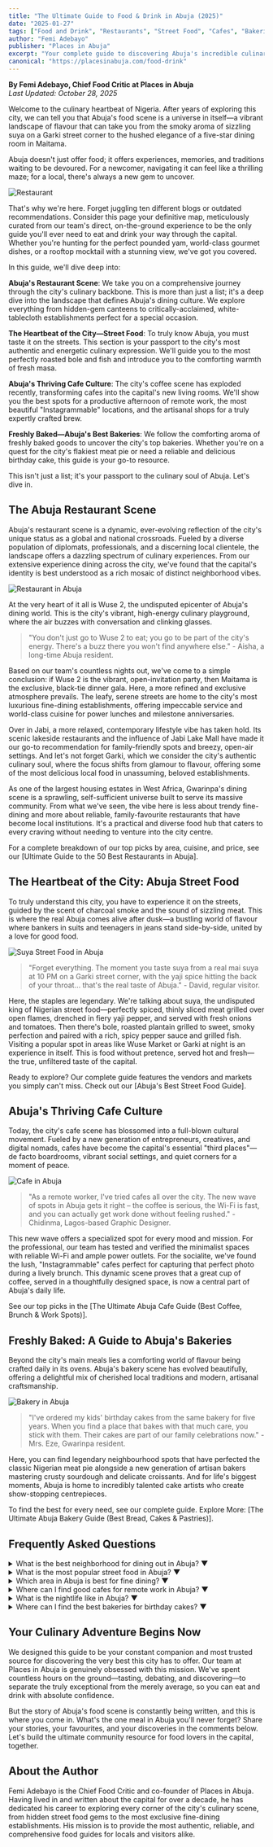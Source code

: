 ```yaml
---
title: "The Ultimate Guide to Food & Drink in Abuja (2025)"
date: "2025-01-27"
tags: ["Food and Drink", "Restaurants", "Street Food", "Cafes", "Bakeries", "Abuja Guide"]
author: "Femi Adebayo"
publisher: "Places in Abuja"
excerpt: "Your complete guide to discovering Abuja's incredible culinary landscape - from sizzling street suya to fine dining establishments."
canonical: "https://placesinabuja.com/food-drink"
---
```



**By Femi Adebayo, Chief Food Critic at Places in Abuja**  
*Last Updated: October 28, 2025*

Welcome to the culinary heartbeat of Nigeria. After years of exploring this city, we can tell you that Abuja's food scene is a universe in itself—a vibrant landscape of flavour that can take you from the smoky aroma of sizzling suya on a Garki street corner to the hushed elegance of a five-star dining room in Maitama. 

Abuja doesn't just offer food; it offers experiences, memories, and traditions waiting to be devoured. For a newcomer, navigating it can feel like a thrilling maze; for a local, there's always a new gem to uncover. 

![Restaurant](/resturant.jpeg)

That's why we're here. Forget juggling ten different blogs or outdated recommendations. Consider this page your definitive map, meticulously curated from our team's direct, on-the-ground experience to be the only guide you'll ever need to eat and drink your way through the capital. Whether you're hunting for the perfect pounded yam, world-class gourmet dishes, or a rooftop mocktail with a stunning view, we've got you covered. 

In this guide, we'll dive deep into:

**Abuja's Restaurant Scene**: We take you on a comprehensive journey through the city's culinary backbone. This is more than just a list; it's a deep dive into the landscape that defines Abuja's dining culture. We explore everything from hidden-gem canteens to critically-acclaimed, white-tablecloth establishments perfect for a special occasion. 

**The Heartbeat of the City—Street Food**: To truly know Abuja, you must taste it on the streets. This section is your passport to the city's most authentic and energetic culinary expression. We'll guide you to the most perfectly roasted bole and fish and introduce you to the comforting warmth of fresh masa. 

**Abuja's Thriving Cafe Culture**: The city's coffee scene has exploded recently, transforming cafes into the capital's new living rooms. We'll show you the best spots for a productive afternoon of remote work, the most beautiful "Instagrammable" locations, and the artisanal shops for a truly expertly crafted brew. 

**Freshly Baked—Abuja's Best Bakeries**: We follow the comforting aroma of freshly baked goods to uncover the city's top bakeries. Whether you're on a quest for the city's flakiest meat pie or need a reliable and delicious birthday cake, this guide is your go-to resource. 

This isn't just a list; it's your passport to the culinary soul of Abuja. Let's dive in. 

## The Abuja Restaurant Scene
Abuja's restaurant scene is a dynamic, ever-evolving reflection of the city's unique status as a global and national crossroads. Fueled by a diverse population of diplomats, professionals, and a discerning local clientele, the landscape offers a dazzling spectrum of culinary experiences. From our extensive experience dining across the city, we've found that the capital's identity is best understood as a rich mosaic of distinct neighborhood vibes. 

![Restaurant in Abuja](/Resturantinabuja.jpeg)

At the very heart of it all is Wuse 2, the undisputed epicenter of Abuja's dining world. This is the city's vibrant, high-energy culinary playground, where the air buzzes with conversation and clinking glasses. 

> "You don't just go to Wuse 2 to eat; you go to be part of the city's energy. There's a buzz there you won't find anywhere else." - Aisha, a long-time Abuja resident.

Based on our team's countless nights out, we've come to a simple conclusion: if Wuse 2 is the vibrant, open-invitation party, then Maitama is the exclusive, black-tie dinner gala. Here, a more refined and exclusive atmosphere prevails. The leafy, serene streets are home to the city's most luxurious fine-dining establishments, offering impeccable service and world-class cuisine for power lunches and milestone anniversaries. 

Over in Jabi, a more relaxed, contemporary lifestyle vibe has taken hold. Its scenic lakeside restaurants and the influence of Jabi Lake Mall have made it our go-to recommendation for family-friendly spots and breezy, open-air settings. And let's not forget Garki, which we consider the city's authentic culinary soul, where the focus shifts from glamour to flavour, offering some of the most delicious local food in unassuming, beloved establishments. 

As one of the largest housing estates in West Africa, Gwarinpa's dining scene is a sprawling, self-sufficient universe built to serve its massive community. From what we've seen, the vibe here is less about trendy fine-dining and more about reliable, family-favourite restaurants that have become local institutions. It's a practical and diverse food hub that caters to every craving without needing to venture into the city centre. 

For a complete breakdown of our top picks by area, cuisine, and price, see our [Ultimate Guide to the 50 Best Restaurants in Abuja]. 

## The Heartbeat of the City: Abuja Street Food
To truly understand this city, you have to experience it on the streets, guided by the scent of charcoal smoke and the sound of sizzling meat. This is where the real Abuja comes alive after dusk—a bustling world of flavour where bankers in suits and teenagers in jeans stand side-by-side, united by a love for good food. 

![Suya Street Food in Abuja](/suyastreetfoodinabuja.jpeg)

> "Forget everything. The moment you taste suya from a real mai suya at 10 PM on a Garki street corner, with the yaji spice hitting the back of your throat… that's the real taste of Abuja." - David, regular visitor.

Here, the staples are legendary. We're talking about suya, the undisputed king of Nigerian street food—perfectly spiced, thinly sliced meat grilled over open flames, drenched in fiery yaji pepper, and served with fresh onions and tomatoes. Then there's bole, roasted plantain grilled to sweet, smoky perfection and paired with a rich, spicy pepper sauce and grilled fish. Visiting a popular spot in areas like Wuse Market or Garki at night is an experience in itself. This is food without pretence, served hot and fresh—the true, unfiltered taste of the capital. 

Ready to explore? Our complete guide features the vendors and markets you simply can't miss. Check out our [Abuja's Best Street Food Guide]. 

## Abuja's Thriving Cafe Culture
Today, the city's cafe scene has blossomed into a full-blown cultural movement. Fueled by a new generation of entrepreneurs, creatives, and digital nomads, cafes have become the capital's essential "third places"—de facto boardrooms, vibrant social settings, and quiet corners for a moment of peace. 

![Cafe in Abuja](/cafeinabuja.jpeg)

> "As a remote worker, I've tried cafes all over the city. The new wave of spots in Abuja gets it right – the coffee is serious, the Wi-Fi is fast, and you can actually get work done without feeling rushed." - Chidinma, Lagos-based Graphic Designer.

This new wave offers a specialized spot for every mood and mission. For the professional, our team has tested and verified the minimalist spaces with reliable Wi-Fi and ample power outlets. For the socialite, we've found the lush, "Instagrammable" cafes perfect for capturing that perfect photo during a lively brunch. This dynamic scene proves that a great cup of coffee, served in a thoughtfully designed space, is now a central part of Abuja's daily life. 

See our top picks in the [The Ultimate Abuja Cafe Guide (Best Coffee, Brunch & Work Spots)]. 

## Freshly Baked: A Guide to Abuja's Bakeries
Beyond the city's main meals lies a comforting world of flavour being crafted daily in its ovens. Abuja's bakery scene has evolved beautifully, offering a delightful mix of cherished local traditions and modern, artisanal craftsmanship. 

![Bakery in Abuja](/pastryandbakeryshopinabuja.jpeg)

> "I've ordered my kids' birthday cakes from the same bakery for five years. When you find a place that bakes with that much care, you stick with them. Their cakes are part of our family celebrations now." - Mrs. Eze, Gwarinpa resident.

Here, you can find legendary neighbourhood spots that have perfected the classic Nigerian meat pie alongside a new generation of artisan bakers mastering crusty sourdough and delicate croissants. And for life's biggest moments, Abuja is home to incredibly talented cake artists who create show-stopping centrepieces. 

To find the best for every need, see our complete guide. Explore More: [The Ultimate Abuja Bakery Guide (Best Bread, Cakes & Pastries)]. 

## Frequently Asked Questions

<div className="space-y-3 my-8">

<details className="group bg-white/5 dark:bg-white/5 backdrop-blur-sm border border-white/10 dark:border-white/10 rounded-lg p-4 shadow-lg hover:bg-white/10 transition-colors duration-200">
<summary className="cursor-pointer text-lg font-semibold text-green-400 hover:text-green-300 transition-colors duration-200 list-none">
<span className="flex items-center justify-between">
<span>What is the best neighborhood for dining out in Abuja?</span>
<span className="text-green-400 group-open:rotate-180 transition-transform duration-200">▼</span>
</span>
</summary>
<p className="text-gray-300 leading-relaxed mt-3 pt-3 border-t border-white/10">Wuse 2 is considered the epicenter of Abuja's dining world, known for its vibrant, high-energy atmosphere and a high concentration of trendy bistros and chic international restaurants.</p>
</details>

<details className="group bg-white/5 dark:bg-white/5 backdrop-blur-sm border border-white/10 dark:border-white/10 rounded-lg p-4 shadow-lg hover:bg-white/10 transition-colors duration-200">
<summary className="cursor-pointer text-lg font-semibold text-green-400 hover:text-green-300 transition-colors duration-200 list-none">
<span className="flex items-center justify-between">
<span>What is the most popular street food in Abuja?</span>
<span className="text-green-400 group-open:rotate-180 transition-transform duration-200">▼</span>
</span>
</summary>
<p className="text-gray-300 leading-relaxed mt-3 pt-3 border-t border-white/10">Suya is the undisputed king of Nigerian street food. It consists of perfectly spiced, thinly sliced meat grilled over open flames and served with fiery yaji pepper, fresh onions, and tomatoes.</p>
</details>

<details className="group bg-white/5 dark:bg-white/5 backdrop-blur-sm border border-white/10 dark:border-white/10 rounded-lg p-4 shadow-lg hover:bg-white/10 transition-colors duration-200">
<summary className="cursor-pointer text-lg font-semibold text-green-400 hover:text-green-300 transition-colors duration-200 list-none">
<span className="flex items-center justify-between">
<span>Which area in Abuja is best for fine dining?</span>
<span className="text-green-400 group-open:rotate-180 transition-transform duration-200">▼</span>
</span>
</summary>
<p className="text-gray-300 leading-relaxed mt-3 pt-3 border-t border-white/10">Maitama is the premier destination for fine dining in Abuja. It features a refined and exclusive atmosphere with luxurious establishments often housed in serene, leafy villas, perfect for power lunches and special occasions.</p>
</details>

<details className="group bg-white/5 dark:bg-white/5 backdrop-blur-sm border border-white/10 dark:border-white/10 rounded-lg p-4 shadow-lg hover:bg-white/10 transition-colors duration-200">
<summary className="cursor-pointer text-lg font-semibold text-green-400 hover:text-green-300 transition-colors duration-200 list-none">
<span className="flex items-center justify-between">
<span>Where can I find good cafes for remote work in Abuja?</span>
<span className="text-green-400 group-open:rotate-180 transition-transform duration-200">▼</span>
</span>
</summary>
<p className="text-gray-300 leading-relaxed mt-3 pt-3 border-t border-white/10">Abuja has a thriving cafe culture perfect for remote work, especially in Wuse 2. These cafes typically offer reliable Wi-Fi, ample power outlets, and a productive atmosphere. We have a full guide on the best spots.</p>
</details>

<details className="group bg-white/5 dark:bg-white/5 backdrop-blur-sm border border-white/10 dark:border-white/10 rounded-lg p-4 shadow-lg hover:bg-white/10 transition-colors duration-200">
<summary className="cursor-pointer text-lg font-semibold text-green-400 hover:text-green-300 transition-colors duration-200 list-none">
<span className="flex items-center justify-between">
<span>What is the nightlife like in Abuja?</span>
<span className="text-green-400 group-open:rotate-180 transition-transform duration-200">▼</span>
</span>
</summary>
<p className="text-gray-300 leading-relaxed mt-3 pt-3 border-t border-white/10">Abuja's nightlife is diverse, ranging from sophisticated rooftop bars and chill lounges, perfect for conversation, to high-energy nightclubs. Wuse 2 is the main hub for clubs and a vibrant after-dark scene.</p>
</details>

<details className="group bg-white/5 dark:bg-white/5 backdrop-blur-sm border border-white/10 dark:border-white/10 rounded-lg p-4 shadow-lg hover:bg-white/10 transition-colors duration-200">
<summary className="cursor-pointer text-lg font-semibold text-green-400 hover:text-green-300 transition-colors duration-200 list-none">
<span className="flex items-center justify-between">
<span>Where can I find the best bakeries for birthday cakes?</span>
<span className="text-green-400 group-open:rotate-180 transition-transform duration-200">▼</span>
</span>
</summary>
<p className="text-gray-300 leading-relaxed mt-3 pt-3 border-t border-white/10">Abuja has many specialist bakeries for celebration cakes. You can find high-end custom cake designers, especially in areas like Maitama, as well as many reliable and popular bakeries in Wuse 2 and Garki for any budget.</p>
</details>

</div>

## Your Culinary Adventure Begins Now
We designed this guide to be your constant companion and most trusted source for discovering the very best this city has to offer. Our team at Places in Abuja is genuinely obsessed with this mission. We've spent countless hours on the ground—tasting, debating, and discovering—to separate the truly exceptional from the merely average, so you can eat and drink with absolute confidence. 

But the story of Abuja's food scene is constantly being written, and this is where you come in. What's the one meal in Abuja you'll never forget? Share your stories, your favourites, and your discoveries in the comments below. Let's build the ultimate community resource for food lovers in the capital, together. 

## About the Author
Femi Adebayo is the Chief Food Critic and co-founder of Places in Abuja. Having lived in and written about the capital for over a decade, he has dedicated his career to exploring every corner of the city's culinary scene, from hidden street food gems to the most exclusive fine-dining establishments. His mission is to provide the most authentic, reliable, and comprehensive food guides for locals and visitors alike.